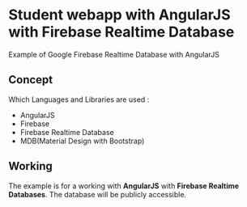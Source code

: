 # Student webapp with AngularJS with Firebase Realtime Database
Example of Google Firebase Realtime Database with AngularJS

## Concept

Which Languages and Libraries are used :

- AngularJS
- Firebase
- Firebase Realtime Database
- MDB(Material Design with Bootstrap)

## Working

The example is for a working with **AngularJS** with **Firebase Realtime Databases**.
The database will be publicly accessible.

